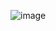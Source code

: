 ![image](https://user-images.githubusercontent.com/104501394/230063148-31d3343a-ef20-457c-8507-cbca2362dc8d.png)
